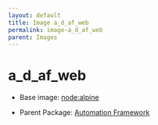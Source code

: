 ```yaml
---
layout: default
title: Image a_d_af_web
permalink: image-a_d_af_web
parent: Images
---
```

# a_d_af_web

* Base image:  [node:alpine](image-node:alpine)

* Parent Package: [Automation Framework](package--edgemere-aml-ds-af)


